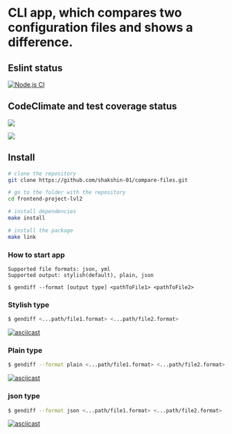 # CLI app, which compares two configuration files and shows a difference.

## Eslint status ##

[![Node.js CI](https://github.com/shakshin-01/frontend-project-lvl2/actions/workflows/node.js.yml/badge.svg)](https://github.com/shakshin-01/frontend-project-lvl2/actions/workflows/node.js.yml)

## CodeClimate and test coverage status ##

<a href="https://codeclimate.com/github/shakshin-01/frontend-project-lvl2/maintainability"><img src="https://api.codeclimate.com/v1/badges/3e7e71e9c9f0437a7310/maintainability" /></a>

<a href="https://codeclimate.com/github/shakshin-01/frontend-project-lvl2/test_coverage"><img src="https://api.codeclimate.com/v1/badges/3e7e71e9c9f0437a7310/test_coverage" /></a>

## Install ##

```sh
# clone the repository
git clone https://github.com/shakshin-01/compare-files.git

# go to the folder with the repository
cd frontend-project-lvl2

# install dependencies
make install

# install the package
make link
```

### How to start app
```
Supported file formats: json, yml
Supported output: stylish(default), plain, json

$ gendiff --format [output type] <pathToFile1> <pathToFile2>
```
### Stylish type

```sh
$ gendiff <...path/file1.format> <...path/file2.format>
```

[![asciicast](https://asciinema.org/a/xDZvtWC3PcmlX8LAbDKYNXJc1.svg)](https://asciinema.org/a/xDZvtWC3PcmlX8LAbDKYNXJc1)

### Plain type

```sh
$ gendiff --format plain <...path/file1.format> <...path/file2.format>
```

[![asciicast](https://asciinema.org/a/FQaXeTwlOoGd1J8hEdRwGfR0k.svg)](https://asciinema.org/a/FQaXeTwlOoGd1J8hEdRwGfR0k)

### json type

```sh
$ gendiff --format json <...path/file1.format> <...path/file2.format>
```

[![asciicast](https://asciinema.org/a/PZaLrUSfgMTdq15Fl6FjtHwvv.svg)](https://asciinema.org/a/PZaLrUSfgMTdq15Fl6FjtHwvv)
